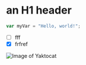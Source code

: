 # an H1 header

``` javascript
var myVar = "Hello, world!";
```
- [ ] fff
- [x] frfref

![Image of Yaktocat](https://octodex.github.com/images/yaktocat.png)
